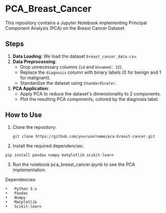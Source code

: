 # PCA_Breast_Cancer

This repository contains a Jupyter Notebook implementing Principal Component Analysis (PCA) on the Breast Cancer Dataset.

## Steps

1. **Data Loading**: We load the dataset `breast_cancer_data.csv`.
2. **Data Preprocessing**:
   - Drop unnecessary columns (`id` and `Unnamed: 32`).
   - Replace the `diagnosis` column with binary labels (0 for benign and 1 for malignant).
   - Standardize the dataset using `StandardScaler`.
3. **PCA Application**:
   - Apply PCA to reduce the dataset's dimensionality to 2 components.
   - Plot the resulting PCA components, colored by the diagnosis label.

## How to Use

1. Clone the repository:
   ```bash
   git clone https://github.com/yourusername/pca-breast-cancer.git

2.	Install the required dependencies:
```
pip install pandas numpy matplotlib scikit-learn
```

 3.	Run the notebook pca_breast_cancer.ipynb to see the PCA implementation.

Dependencies

	•	Python 3.x
	•	Pandas
	•	Numpy
	•	Matplotlib
	•	Scikit-learn
